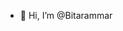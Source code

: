 - 👋 Hi, I’m @Bitarammar

<!---
Bitarammar/Bitarammar is a ✨ special ✨ repository because its `README.md` (this file) appears on your GitHub profile.
You can click the Preview link to take a look at your changes.
--->

